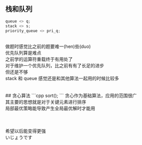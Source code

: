 ## 栈和队列
```cpp
queue <> q;
stack <> s;
priority_queue <> pri_q;
```
<br>
做题时感觉比之前的题要难一(hen)些(duo)<br>
优先队列算是难点<br>
之前学的运算符重载终于有用处了<br>
对于维护一个优先队列，比之前有有了长足的进步<br>
但还是不够<br>
stack 和 queue 感觉还是和其他算法一起用的时候比较多<br>
<br><br>
## 贪心算法
```cpp
sort();
```
贪心作为基础算法，应用的范围很广<br>
其主要的思想就是对于关键元素进行排序<br>
局部最优策略能导致产生全局最优解时才能用<br><br><br><br>
希望以后能变得更强<br>
いじょうです

